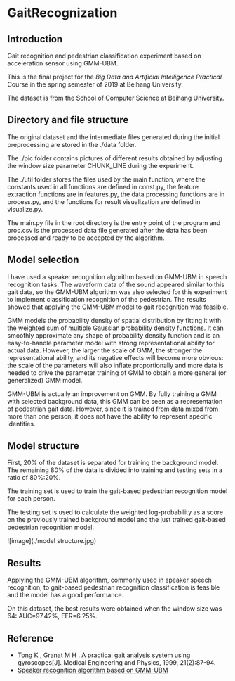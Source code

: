 # GaitRecognization
## Introduction
Gait recognition and pedestrian classification experiment based on acceleration sensor using GMM-UBM.

This is the final project for the *Big Data and Artificial Intelligence Practical* Course in the spring semester of 2019 at Beihang University.

The dataset is from the School of Computer Science at Beihang University.

## Directory and file structure
The original dataset and the intermediate files generated during the initial preprocessing are stored in the ./data folder.

The ./pic folder contains pictures of different results obtained by adjusting the window size parameter CHUNK_LINE during the experiment.

The ./util folder stores the files used by the main function, where the constants used in all functions are defined in const.py, the feature extraction functions are in features.py, the data processing functions are in process.py, and the functions for result visualization are defined in visualize.py.

The main.py file in the root directory is the entry point of the program and proc.csv is the processed data file generated after the data has been processed and ready to be accepted by the algorithm.

## Model selection
I have used a speaker recognition algorithm based on GMM-UBM in speech recognition tasks. The waveform data of the sound appeared similar to this gait data, so the GMM-UBM algorithm was also selected for this experiment to implement classification recognition of the pedestrian. The results showed that applying the GMM-UBM model to gait recognition was feasible. 

GMM models the probability density of spatial distribution by fitting it with the weighted sum of multiple Gaussian probability density functions. It can smoothly approximate any shape of probability density function and is an easy-to-handle parameter model with strong representational ability for actual data. However, the larger the scale of GMM, the stronger the representational ability, and its negative effects will become more obvious: the scale of the parameters will also inflate proportionally and more data is needed to drive the parameter training of GMM to obtain a more general (or generalized) GMM model. 

GMM-UBM is actually an improvement on GMM. By fully training a GMM with selected background data, this GMM can be seen as a representation of pedestrian gait data. However, since it is trained from data mixed from more than one person, it does not have the ability to represent specific identities.

## Model structure
First, 20% of the dataset is separated for training the background model. The remaining 80% of the data is divided into training and testing sets in a ratio of 80%:20%.

The training set is used to train the gait-based pedestrian recognition model for each person.

The testing set is used to calculate the weighted log-probability as a score on the previously trained background model and the just trained gait-based pedestrian recognition model.

![image](./model structure.jpg)

## Results
Applying the GMM-UBM algorithm, commonly used in speaker speech recognition, to gait-based pedestrian recognition classification is feasible and the model has a good performance.

On this dataset, the best results were obtained when the window size was 64: AUC=97.42%, EER=6.25%.

## Reference
- Tong K , Granat M H . A practical gait analysis system using gyroscopes[J]. Medical Engineering and Physics, 1999, 21(2):87-94.
- [Speaker recognition algorithm based on GMM-UBM](https://bat.sjtu.edu.cn/en/gmmubm/)
